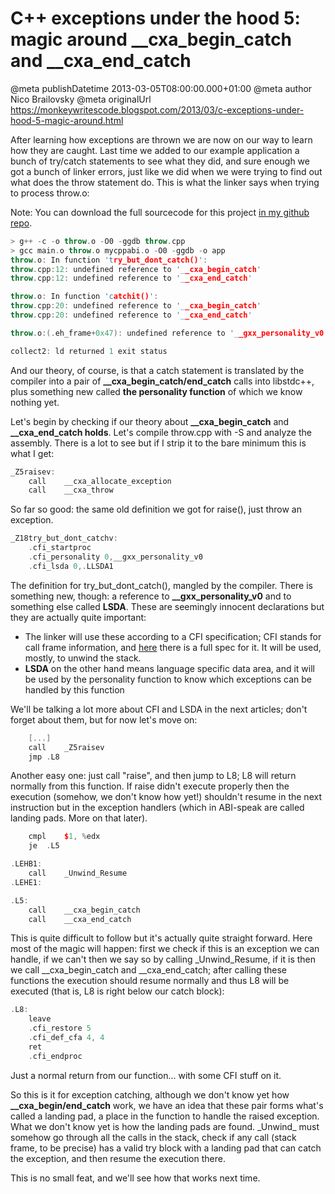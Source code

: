# C++ exceptions under the hood 5: magic around __cxa_begin_catch and __cxa_end_catch

@meta publishDatetime 2013-03-05T08:00:00.000+01:00
@meta author Nico Brailovsky
@meta originalUrl https://monkeywritescode.blogspot.com/2013/03/c-exceptions-under-hood-5-magic-around.html

After learning how exceptions are thrown we are now on our way to learn how they are caught. Last time we added to our example application a bunch of try/catch statements to see what they did, and sure enough we got a bunch of linker errors, just like we did when we were trying to find out what does the throw statement do. This is what the linker says when trying to process throw.o:

Note: You can download the full sourcecode for this project [in my github repo](https://github.com/nicolasbrailo/cpp_exception_handling_abi/tree/master/abi_v02).

```c++
> g++ -c -o throw.o -O0 -ggdb throw.cpp
> gcc main.o throw.o mycppabi.o -O0 -ggdb -o app
throw.o: In function 'try_but_dont_catch()':
throw.cpp:12: undefined reference to '__cxa_begin_catch'
throw.cpp:12: undefined reference to '__cxa_end_catch'

throw.o: In function 'catchit()':
throw.cpp:20: undefined reference to '__cxa_begin_catch'
throw.cpp:20: undefined reference to '__cxa_end_catch'

throw.o:(.eh_frame+0x47): undefined reference to '__gxx_personality_v0'

collect2: ld returned 1 exit status
```

And our theory, of course, is that a catch statement is translated by the compiler into a pair of **\_\_cxa\_begin\_catch/end\_catch** calls into libstdc++, plus something new called **the personality function** of which we know nothing yet.

Let's begin by checking if our theory about **\_\_cxa\_begin\_catch** and **\_\_cxa\_end\_catch holds**. Let's compile throw.cpp with -S and analyze the assembly. There is a lot to see but if I strip it to the bare minimum this is what I get:

```c++
_Z5raisev:
	call	__cxa_allocate_exception
	call	__cxa_throw
```

So far so good: the same old definition we got for raise(), just throw an exception.

```c++
_Z18try_but_dont_catchv:
	.cfi_startproc
	.cfi_personality 0,__gxx_personality_v0
	.cfi_lsda 0,.LLSDA1
```

The definition for try\_but\_dont\_catch(), mangled by the compiler. There is something new, though: a reference to **\_\_gxx\_personality\_v0** and to something else called **LSDA**. These are seemingly innocent declarations but they are actually quite important:

* The linker will use these according to a CFI specification; CFI stands for call frame information, and [here](http://www.logix.cz/michal/devel/gas-cfi/) there is a full spec for it. It will be used, mostly, to unwind the stack.
* **LSDA** on the other hand means language specific data area, and it will be used by the personality function to know which exceptions can be handled by this function

We'll be talking a lot more about CFI and LSDA in the next articles; don't forget about them, but for now let's move on:

```c++
    [...]
	call	_Z5raisev
	jmp	.L8
```

Another easy one: just call "raise", and then jump to L8; L8 will return normally from this function. If raise didn't execute properly then the execution (somehow, we don't know how yet!) shouldn't resume in the next instruction but in the exception handlers (which in ABI-speak are called landing pads. More on that later).

```c++
	cmpl	$1, %edx
	je	.L5

.LEHB1:
	call	_Unwind_Resume
.LEHE1:

.L5:
	call	__cxa_begin_catch
	call	__cxa_end_catch
```

This is quite difficult to follow but it's actually quite straight forward. Here most of the magic will happen: first we check if this is an exception we can handle, if we can't then we say so by calling \_Unwind\_Resume, if it is then we call \_\_cxa\_begin\_catch and \_\_cxa\_end\_catch; after calling these functions the execution should resume normally and thus L8 will be executed (that is, L8 is right below our catch block):

```c++
.L8:
	leave
	.cfi_restore 5
	.cfi_def_cfa 4, 4
	ret
	.cfi_endproc
```

Just a normal return from our function... with some CFI stuff on it.

So this is it for exception catching, although we don't know yet how **\_\_cxa\_begin/end\_catch** work, we have an idea that these pair forms what's called a landing pad, a place in the function to handle the raised exception. What we don't know yet is how the landing pads are found. \_Unwind\_ must somehow go through all the calls in the stack, check if any call (stack frame, to be precise) has a valid try block with a landing pad that can catch the exception, and then resume the execution there.

This is no small feat, and we'll see how that works next time.

